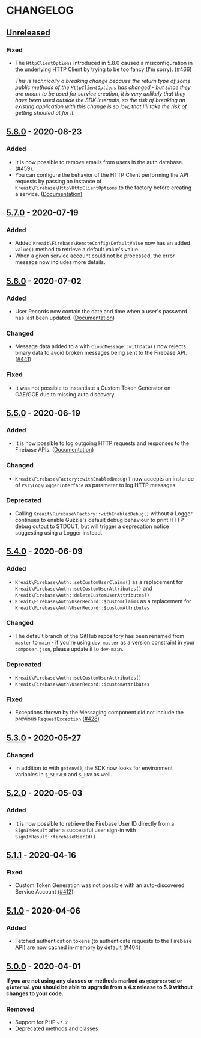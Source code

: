 # CHANGELOG

## [Unreleased]

### Fixed
* The `HttpClientOptions` introduced in 5.8.0 caused a misconfiguration in the underlying
  HTTP Client by trying to be too fancy (I'm sorry). 
  ([#466](https://github.com/kreait/firebase-php/issues/466))
  
  _This is technically a breaking change because the return type of some public methods
  of the `HttpClientOptions` has changed - but since they are meant to be used for service
  creation, it is very unlikely that they have been used outside the SDK internals, so
  the risk of breaking an existing application with this change is so low, that I'll
  take the risk of getting shouted at for it._ 

## [5.8.0] - 2020-08-23
### Added
* It is now possible to remove emails from users in the auth database.
  ([#459](https://github.com/kreait/firebase-php/issues/459)).
* You can configure the behavior of the HTTP Client performing the API 
  requests by passing an instance of `Kreait\Firebase\Http\HttpClientOptions` 
  to the factory before creating a service.
  ([Documentation](https://firebase-php.readthedocs.io/en/latest/setup.html#http-client-options))

## [5.7.0] - 2020-07-19
### Added
* Added `Kreait\Firebase\RemoteConfig\DefaultValue` now has an added `value()` method to 
  retrieve a default value's value.
* When a given service account could not be processed, the error message now includes 
  more details.

## [5.6.0] - 2020-07-02
### Added
* User Records now contain the date and time when a user's password has last been updated.
  ([Documentation](https://firebase-php.readthedocs.io/en/latest/user-management.html#user-records))
### Changed
* Message data added to a with `CloudMessage::withData()` now rejects binary data to avoid broken
  messages being sent to the Firebase API.
  ([#441](https://github.com/kreait/firebase-php/issues/441))
### Fixed
* It was not possible to instantiate a Custom Token Generator on GAE/GCE due to missing
  auto discovery.

## [5.5.0] - 2020-06-19
### Added
* It is now possible to log outgoing HTTP requests and responses to the Firebase APIs. 
  ([Documentation](https://firebase-php.readthedocs.io/en/latest/setup.html#logging))
### Changed
* `Kreait\Firebase\Factory::withEnabledDebug()` now accepts an instance of 
  `Psr\Log\LoggerInterface` as parameter to log HTTP messages.
### Deprecated
* Calling `Kreait\Firebase\Factory::withEnabledDebug()` without a Logger continues to enable Guzzle's
  default debug behaviour to print HTTP debug output to STDOUT, but will trigger a deprecation notice suggesting using a Logger instead.

## [5.4.0] - 2020-06-09
### Added
* `Kreait\Firebase\Auth::setCustomUserClaims()` as a replacement for `Kreait\Firebase\Auth::setCustomUserAttributes()`
  and `Kreait\Firebase\Auth::deleteCustomUserAttributes()`
* `Kreait\Firebase\Auth\UserRecord::$customClaims` as a replacement for 
  `Kreait\Firebase\Auth\UserRecord::$customAttributes`
### Changed
* The default branch of the GitHub repository has been renamed from `master` to `main` - if you're using `dev-master`
  as a version constraint in your `composer.json`, please update it to `dev-main`.
### Deprecated
* `Kreait\Firebase\Auth::setCustomUserAttributes()`
* `Kreait\Firebase\Auth\UserRecord::$customAttributes`
### Fixed
* Exceptions thrown by the Messaging component did not include the previous ``RequestException`` 
  ([#428](https://github.com/kreait/firebase-php/issues/428))

## [5.3.0] - 2020-05-27
### Changed
* In addition to with `getenv()`, the SDK now looks for environment variables in `$_SERVER` and `$_ENV` as well. 

## [5.2.0] - 2020-05-03
### Added
* It is now possible to retrieve the Firebase User ID directly from a `SignInResult` after a successful user sign-in 
  with `SignInResult::firebaseUserId()`

## [5.1.1] - 2020-04-16
### Fixed
* Custom Token Generation was not possible with an auto-discovered Service Account 
  ([#412](https://github.com/kreait/firebase-php/issues/412)) 

## [5.1.0] - 2020-04-06
### Added
* Fetched authentication tokens (to authenticate requests to the Firebase API) are now cached in-memory by default
  ([#404](https://github.com/kreait/firebase-php/issues/404)) 

## [5.0.0] - 2020-04-01
**If you are not using any classes or methods marked as `@deprecated` or `@internal` you should be able 
to upgrade from a 4.x release to 5.0 without changes to your code.**
### Removed
* Support for PHP `<7.2`
* Deprecated methods and classes

[Unreleased]: https://github.com/kreait/firebase-php/compare/5.8.0...HEAD
[5.8.0]: https://github.com/kreait/firebase-php/compare/5.7.0...5.8.0
[5.7.0]: https://github.com/kreait/firebase-php/compare/5.6.0...5.7.0
[5.6.0]: https://github.com/kreait/firebase-php/compare/5.5.0...5.6.0
[5.5.0]: https://github.com/kreait/firebase-php/compare/5.4.0...5.5.0
[5.4.0]: https://github.com/kreait/firebase-php/compare/5.3.0...5.4.0
[5.3.0]: https://github.com/kreait/firebase-php/compare/5.2.0...5.3.0
[5.2.0]: https://github.com/kreait/firebase-php/compare/5.1.1...5.2.0
[5.1.1]: https://github.com/kreait/firebase-php/compare/5.1.0...5.1.1
[5.1.0]: https://github.com/kreait/firebase-php/compare/5.0.0...5.1.0
[5.0.0]: https://github.com/kreait/firebase-php/compare/4.44.0...5.0.0
